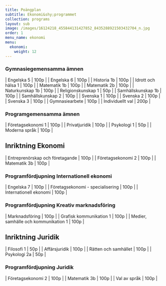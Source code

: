 ```yaml
---
title: Poängplan
subtitle: Ekonomi&shy;programmet
collection: programs
layout: sub
image: /images/16124218_455844131427852_8435288921503432704_n.jpg
order: 1
menu_name: ekonomi
menu:
  ekonomi:
    weight: 12
---
```


### Gymnasiegemensamma ämnen

| Engelska 5 | 100p |
| Engelska 6 | 100p |
| Historia 1b | 100p |
| Idrott och hälsa 1 | 100p |
| Matematik 1b | 100p |
| Matematik 2b | 100p |
| Naturkunskap 1b | 100p |
| Religionskunskap 1 | 50p |
| Samhällskunskap 1b | 100p |
| Samhällskunskap 2 | 100p |
| Svenska 1 | 100p |
| Svenska 2 | 100p |
| Svenska 3 | 100p |
| Gymnasiearbete | 100p |
| Individuellt val | 200p |


### Programgemensamma ämnen

| Företagsekonomi 1 | 100p |
| Privatjuridik | 100p |
| Psykologi 1 | 50p |
| Moderna språk | 100p |


## Inriktning Ekonomi

| Entreprenörskap och företagande | 100p |
| Företagsekonomi 2 | 100p |
| Matematik 3b | 100p |

### Programfördjupning Internationell ekonomi

| Engelska 7 | 100p |
| Företagsekonomi - specialisering | 100p |
| Internationell ekonomi | 100p |

### Programfördjupning Kreativ marknadsföring

| Marknadsföring | 100p |
| Grafisk kommunikation 1 | 100p |
| Medier, samhälle och kommunikation 1 | 100p |

## Inriktning Juridik

| Filosofi 1 | 50p |
| Affärsjuridik | 100p |
| Rätten och samhället | 100p |
| Psykologi 2a | 50p |

### Programfördjupning Juridik

| Företagsekonomi 2 | 100p |
| Matematik 3b | 100p |
| Val av språk | 100p |
